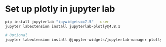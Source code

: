 # Set up plotly in jupyter lab

```bash
pip install jupyterlab "ipywidgets==7.5" --user
jupyter labextension install jupyterlab-plotly@4.8.1

# Optional
jupyter labextension install @jupyter-widgets/jupyterlab-manager plotlywidget@4.8.1
```
